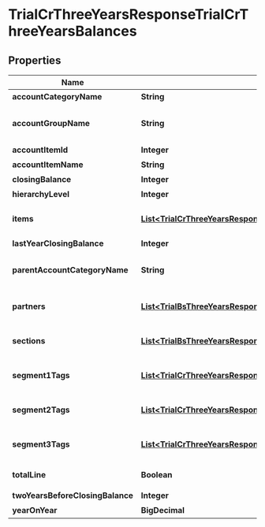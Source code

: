 

# TrialCrThreeYearsResponseTrialCrThreeYearsBalances


## Properties

Name | Type | Description | Notes
------------ | ------------- | ------------- | -------------
**accountCategoryName** | **String** | 勘定科目カテゴリー名 |  [optional]
**accountGroupName** | **String** | 決算書表示名(account_item_display_type:group指定時に決算書表示名の時のみ含まれる) |  [optional]
**accountItemId** | **Integer** | 勘定科目ID(勘定科目の時のみ含まれる) |  [optional]
**accountItemName** | **String** | 勘定科目名(勘定科目の時のみ含まれる) |  [optional]
**closingBalance** | **Integer** | 期末残高 |  [optional]
**hierarchyLevel** | **Integer** | 階層レベル |  [optional]
**items** | [**List&lt;TrialCrThreeYearsResponseTrialCrThreeYearsItems&gt;**](TrialCrThreeYearsResponseTrialCrThreeYearsItems.md) | breakdown_display_type:item, account_item_display_type:account_item指定時のみ含まれる |  [optional]
**lastYearClosingBalance** | **Integer** | 前年度期末残高 |  [optional]
**parentAccountCategoryName** | **String** | 上位勘定科目カテゴリー名(勘定科目カテゴリーの時のみ、上層が存在する場合含まれる) |  [optional]
**partners** | [**List&lt;TrialBsThreeYearsResponseTrialBsThreeYearsPartners&gt;**](TrialBsThreeYearsResponseTrialBsThreeYearsPartners.md) | breakdown_display_type:partner, account_item_display_type:account_item指定時のみ含まれる |  [optional]
**sections** | [**List&lt;TrialBsThreeYearsResponseTrialBsThreeYearsSections&gt;**](TrialBsThreeYearsResponseTrialBsThreeYearsSections.md) | breakdown_display_type:section, account_item_display_type:account_item指定時のみ含まれる |  [optional]
**segment1Tags** | [**List&lt;TrialCrThreeYearsResponseTrialCrThreeYearsSegment1Tags&gt;**](TrialCrThreeYearsResponseTrialCrThreeYearsSegment1Tags.md) | breakdown_display_type:segment_1_tag, account_item_display_type:account_item指定時のみ含まれる |  [optional]
**segment2Tags** | [**List&lt;TrialCrThreeYearsResponseTrialCrThreeYearsSegment2Tags&gt;**](TrialCrThreeYearsResponseTrialCrThreeYearsSegment2Tags.md) | breakdown_display_type:segment_2_tag, account_item_display_type:account_item指定時のみ含まれる |  [optional]
**segment3Tags** | [**List&lt;TrialCrThreeYearsResponseTrialCrThreeYearsSegment3Tags&gt;**](TrialCrThreeYearsResponseTrialCrThreeYearsSegment3Tags.md) | breakdown_display_type:segment_3_tag, account_item_display_type:account_item指定時のみ含まれる |  [optional]
**totalLine** | **Boolean** | 合計行(勘定科目カテゴリーの時のみ含まれる) |  [optional]
**twoYearsBeforeClosingBalance** | **Integer** | 前々年度期末残高 |  [optional]
**yearOnYear** | **BigDecimal** | 前年比 |  [optional]



